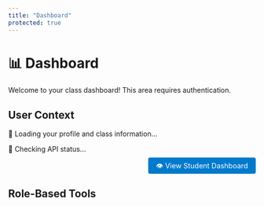 ```yaml
---
title: "Dashboard"
protected: true
---
```


# 📊 Dashboard

Welcome to your class dashboard! This area requires authentication.

<!-- KEEP:START dashboard-content -->
## User Context

<div id="userContext">
    <p>🔄 Loading your profile and class information...</p>
</div>

<!-- API Status Indicator -->
<div id="apiStatus" class="dashboard-section" style="margin-bottom: 1rem;">
    <div id="apiStatusContent">
        <p>🔄 Checking API status...</p>
    </div>
</div>

<!-- Simple Development Link -->
<div style="text-align: right; margin-bottom: 1rem;">
    <a href="/class_template/student-dashboard/" style="background: #007acc; color: white; padding: 0.5rem 1rem; text-decoration: none; border-radius: 4px; font-size: 0.9rem;">
        👁️ View Student Dashboard
    </a>
</div>

## Role-Based Tools


<div id="professorTools" style="display: none;">
    <h3>👨‍🏫 Professor Tools</h3>
    <div class="dashboard-section">
        <h4>Class Management</h4>
        <ul>
            <li><button id="generateTokenBtn">🔗 Generate Enrollment Token</button></li>
            <li><button id="viewStudentsBtn">👥 View Class Roster</button></li>
            <li><button id="manageTokensBtn">🔧 Manage Enrollment Tokens</button></li>
            <li><button id="uploadFilesBtn">📁 Upload Files</button></li>
        </ul>
    </div>

<div class="dashboard-section">
    <h4>📊 Grading & Assessments</h4>
    <ul>
        <li><button id="openGradingBtn">📊 Grading Interface</button></li>
        <li><button id="openGradingSyncBtn">🔄 Sync Grading System</button></li>
    </ul>
</div>


<div id="enrollmentTokenSection" class="dashboard-section" style="display: none;">
    <h4>Enrollment Token</h4>
    <div id="tokenOutput" class="token-display"></div>
</div>

<div id="classRosterSection" class="dashboard-section" style="display: none;">
    <h4>Class Roster</h4>
    <div id="rosterList" class="roster-display"></div>
</div>

<div id="tokenManagementSection" class="dashboard-section" style="display: none;">
    <h4>Token Management</h4>
    <div id="tokenManagementContent" class="token-management-display"></div>
</div>
</div>

<div id="studentTools" style="display: none;">
<h3>🎓 Student Tools</h3>
<div class="dashboard-section">
    <h4>Class Resources</h4>
    <ul>
        <li><a href="{{ .Site.BaseURL }}class_notes/">📚 Class Notes</a></li>
        <li><a href="{{ .Site.BaseURL }}framework_tutorials/">📖 Tutorials</a></li>
        <li><a href="{{ .Site.BaseURL }}upload/">📤 Submit Assignment</a></li>
    </ul>
</div>

<div class="dashboard-section">
    <h4>📊 Academic Progress</h4>
    <ul>
        <li><button id="viewMyGradesBtn">📊 View My Grades</button></li>
        <li><button id="mySubmissionsBtn">📝 My Submissions</button></li>
    </ul>
    
<div id="studentProgress">
    <p>🔄 Loading your grade summary...</p>
</div>
</div>
</div>

<div id="enrollmentTools" style="display: none;">
    <h3>🔑 Class Enrollment</h3>
    <div class="dashboard-section">
        <h4>Join This Class</h4>
        <p>You're not currently enrolled in this class. Enter an enrollment token provided by your instructor to join:</p>
        
        <div class="enrollment-form">
            <label for="dashboardEnrollmentToken">Enrollment Token:</label>
            <input type="text" 
                   id="dashboardEnrollmentToken" 
                   name="dashboardEnrollmentToken"
                   placeholder="Enter your enrollment token" 
                   autocomplete="off" />
            <button id="dashboardEnrollBtn">
                <span id="dashboardEnrollBtnText">🎓 Join Class</span>
                <span id="dashboardEnrollBtnSpinner" style="display: none;">🔄 Enrolling...</span>
            </button>
        </div>
        
        <div id="dashboardEnrollmentResult"></div>
        
        <div class="enrollment-help">
            <p><strong>💡 Need help?</strong></p>
            <ul>
                <li>Ask your instructor for an enrollment token</li>
                <li>Tokens are usually in format: XXXX-XXXX-XXXX-XXXX</li>
                <li>Each token can be used once or multiple times depending on settings</li>
            </ul>
        </div>
    </div>
</div>

<div id="errorSection" style="display: none;">
    <h3>⚠️ Connection Issue</h3>
    <div class="dashboard-section">
        <p>Unable to load your class information. You can still browse available content:</p>
        <ul>
            <li><a href="{{ .Site.BaseURL }}framework_documentation/">📋 Documentation</a></li>
            <li><a href="{{ .Site.BaseURL }}framework_tutorials/">📖 Tutorials</a></li>
        </ul>
        <button id="retryBtn">🔄 Retry</button>
    </div>
</div>
<!-- KEEP:END dashboard-content -->

<script>
// Global modal functions (must be at global scope for onclick attributes)
function fallbackOpenStudentModal() {
    console.log('🔍 DEBUG: fallbackOpenStudentModal called');
    
    try {
        if (typeof openStudentViewModal === 'function') {
            console.log('🔍 DEBUG: openStudentViewModal function found, calling it');
            openStudentViewModal();
        } else {
            console.log('🚨 DEBUG: openStudentViewModal function not found');
            alert('Student dashboard modal is not ready yet. Please refresh and try again.');
        }
    } catch (error) {
        console.error('🚨 DEBUG: Error in fallbackOpenStudentModal:', error);
        alert('Error opening modal: ' + error.message);
    }
}

/**
 * Student Dashboard Modal Functions (Global Scope)
 */
function openStudentViewModal() {
    console.log('🔍 DEBUG: openStudentViewModal called');
    const modal = document.getElementById('studentViewModal');
    console.log('🔍 DEBUG: Modal element found:', !!modal);
    if (modal) {
        modal.style.display = 'block';
        loadStudentList();
    } else {
        console.log('🚨 DEBUG: studentViewModal element not found!');
    }
}

function closeStudentViewModal() {
    console.log('🔍 DEBUG: closeStudentViewModal called');
    const modal = document.getElementById('studentViewModal');
    if (modal) {
        modal.style.display = 'none';
    }
}

async function loadStudentList() {
    console.log('🔍 DEBUG: loadStudentList called');
    const studentSelect = document.getElementById('studentSelect');
    const studentRadio = document.getElementById('viewModeStudent');
    
    if (!studentSelect) {
        console.log('🚨 DEBUG: studentSelect element not found!');
        return;
    }
    
    // Show loading state
    studentSelect.innerHTML = '<option value="">Loading students...</option>';
    
    try {
        const pathParts = window.location.pathname.split('/');
        const classSlug = pathParts[1] || 'class_template';
        console.log('🔍 DEBUG: Fetching roster for class:', classSlug);
        
        // Check if AuthClient is available and working
        if (!window.AuthClient || !window.AuthClient.getRoster) {
            throw new Error('AuthClient not available');
        }
        
        // Set a timeout for the API call
        const timeoutPromise = new Promise((_, reject) => {
            setTimeout(() => reject(new Error('API timeout')), 10000); // 10 second timeout
        });
        
        const rosterPromise = window.AuthClient.getRoster(classSlug);
        const rosterData = await Promise.race([rosterPromise, timeoutPromise]);
        
        const students = rosterData.members?.filter(m => m.role === 'student') || [];
        console.log('🔍 DEBUG: Found students:', students.length);
        
        studentSelect.innerHTML = '<option value="">Select a student...</option>';
        students.forEach(student => {
            const option = document.createElement('option');
            option.value = student.user_id;
            option.textContent = `${student.full_name || student.github_username || 'Unknown'} (@${student.github_username || 'unknown'})`;
            studentSelect.appendChild(option);
        });
        
        // Add success message if we got real data
        if (students.length === 0) {
            const option = document.createElement('option');
            option.value = "";
            option.textContent = "No students enrolled yet";
            studentSelect.appendChild(option);
        }
        
    } catch (error) {
        console.error('🚨 DEBUG: Failed to load student list:', error);
        console.log('🔶 DEBUG: Loading mock student data for testing');
        
        // Load mock data for testing when API is down
        const mockStudents = [
            { user_id: 'mock-student-1', full_name: 'Alice Johnson', github_username: 'alice_j' },
            { user_id: 'mock-student-2', full_name: 'Bob Smith', github_username: 'bob_smith' },
            { user_id: 'mock-student-3', full_name: 'Carol Davis', github_username: 'carol_d' }
        ];
        
        studentSelect.innerHTML = '<option value="">⚠️ API Unavailable - Using Test Data</option>';
        mockStudents.forEach(student => {
            const option = document.createElement('option');
            option.value = student.user_id;
            option.textContent = `${student.full_name} (@${student.github_username}) [MOCK]`;
            studentSelect.appendChild(option);
        });
        
        // Add explanation option
        const infoOption = document.createElement('option');
        infoOption.value = '';
        infoOption.disabled = true;
        infoOption.textContent = '--- API connection issue, using test data ---';
        studentSelect.appendChild(infoOption);
    }
    
    // Setup radio button handlers (only add once)
    if (studentRadio && !studentRadio.hasEventListener) {
        studentRadio.addEventListener('change', function() {
            studentSelect.disabled = !this.checked;
        });
        studentRadio.hasEventListener = true;
    }
    
    const selfRadio = document.getElementById('viewModeSelf');
    if (selfRadio && !selfRadio.hasEventListener) {
        selfRadio.addEventListener('change', function() {
            studentSelect.disabled = !document.getElementById('viewModeStudent').checked;
        });
        selfRadio.hasEventListener = true;
    }
}

function confirmStudentView() {
    console.log('🔍 DEBUG: confirmStudentView called');
    const viewMode = document.querySelector('input[name="viewMode"]:checked')?.value;
    const selectedStudent = document.getElementById('studentSelect')?.value;
    
    console.log('🔍 DEBUG: View mode:', viewMode);
    console.log('🔍 DEBUG: Selected student:', selectedStudent);
    
    if (viewMode === 'student' && !selectedStudent) {
        alert('Please select a student to debug.');
        return;
    }
    
    initiateProfessorDebugMode(viewMode, selectedStudent);
}

function initiateProfessorDebugMode(targetMode, targetStudent = null) {
    console.log('🔍 DEBUG: initiateProfessorDebugMode called with:', targetMode, targetStudent);
    
    // Check if we can verify professor status
    const hasAuthContext = window.authState?.userContext;
    const isProfessor = hasAuthContext?.is_professor;
    const isApiDown = !hasAuthContext && window.authState?.isAuthenticated;
    
    console.log('🔍 DEBUG: Auth context available:', !!hasAuthContext);
    console.log('🔍 DEBUG: Is professor:', isProfessor);
    console.log('🔍 DEBUG: API appears down:', isApiDown);
    
    // If we can verify and user is NOT a professor, block access
    if (hasAuthContext && !isProfessor) {
        console.log('🚨 DEBUG: Confirmed non-professor access attempt');
        alert('Unauthorized: Only professors can access debug mode');
        return;
    }
    
    // If API is down but user is authenticated, show warning but allow access
    let professorId = 'unknown';
    let classId = 'unknown';
    
    if (hasAuthContext) {
        professorId = hasAuthContext.user_id;
        classId = hasAuthContext.class_id;
    } else if (isApiDown) {
        console.log('🔶 DEBUG: API down - allowing access with mock data');
        // Show warning about offline mode
        const proceedOffline = confirm(
            '⚠️ API Connection Issue Detected\n\n' +
            'The class API is currently unavailable, but you appear to be authenticated.\n' +
            'This means professor verification cannot be completed.\n\n' +
            'Would you like to proceed in TESTING MODE?\n' +
            '(This should only be used for development/testing purposes)'
        );
        
        if (!proceedOffline) {
            console.log('🔍 DEBUG: User declined offline mode');
            return;
        }
        
        professorId = window.authState?.user?.id || 'mock-professor';
        classId = 'mock-class-id';
    } else {
        console.log('🚨 DEBUG: No authentication available');
        alert('Authentication required: Please log in first');
        return;
    }
    
    // Create debug session (with real or mock data)
    const debugSession = {
        mode: targetMode,
        target_student_id: targetStudent,
        initiated_at: new Date().toISOString(),
        professor_id: professorId,
        class_id: classId,
        expires_at: new Date(Date.now() + 3600000).toISOString(), // 1 hour
        offline_mode: !hasAuthContext && isApiDown
    };
    
    console.log('🔍 DEBUG: Created debug session:', debugSession);
    
    // Store in sessionStorage (expires on tab close)
    sessionStorage.setItem('professor_debug_session', JSON.stringify(debugSession));
    
    // Navigate to student dashboard
    const baseUrl = window.location.origin + (window.location.pathname.split('/').slice(0, 2).join('/'));
    const targetUrl = `${baseUrl}/student-dashboard/`;
    console.log('🔍 DEBUG: Navigating to:', targetUrl);
    window.location.href = targetUrl;
}

/**
 * API Status Checking Functions
 */
async function checkApiStatus() {
    console.log('🔍 DEBUG: checkApiStatus called');
    const statusEl = document.getElementById('apiStatusContent');
    
    if (!statusEl) {
        console.log('🚨 DEBUG: apiStatusContent element not found');
        return;
    }
    
    try {
        // Check if basic auth components are available
        if (!window.AuthClient) {
            throw new Error('AuthClient not loaded');
        }
        
        // Quick ping to the /me endpoint with short timeout
        const timeoutPromise = new Promise((_, reject) => {
            setTimeout(() => reject(new Error('Timeout')), 5000); // 5 second timeout
        });
        
        const pathParts = window.location.pathname.split('/');
        const classSlug = pathParts[1] || 'class_template';
        
        const apiPromise = window.AuthClient.getMe(classSlug);
        await Promise.race([apiPromise, timeoutPromise]);
        
        // If we get here, API is working
        console.log('✅ API is responding');
        statusEl.innerHTML = `
            <div style="padding: 0.5rem; background: #d4edda; border: 1px solid #c3e6cb; border-radius: 4px; color: #155724;">
                <span style="margin-right: 0.5rem;">✅</span>
                <strong>API Status:</strong> Connected and responding
                <small style="margin-left: 1rem; opacity: 0.8;">All features available</small>
            </div>
        `;
        
    } catch (error) {
        console.log('🔶 API check failed:', error.message);
        
        // API is down or timing out
        statusEl.innerHTML = `
            <div style="padding: 0.5rem; background: #fff3cd; border: 1px solid #ffeaa7; border-radius: 4px; color: #856404;">
                <span style="margin-right: 0.5rem;">⚠️</span>
                <strong>API Status:</strong> Connection issues detected
                <small style="margin-left: 1rem; opacity: 0.8;">Using offline/test mode - Limited functionality</small>
                <button onclick="checkApiStatus()" style="margin-left: 1rem; padding: 0.2rem 0.5rem; font-size: 0.8rem;">🔄 Retry</button>
            </div>
        `;
    }
}

// Dashboard Authentication and Role-Based UI
document.addEventListener('DOMContentLoaded', function() {
    console.log('📊 Dashboard page loaded');
    console.log('🔍 DEBUG: window.authState exists?', !!window.authState);
    console.log('🔍 DEBUG: window.AuthClient exists?', !!window.AuthClient);
    console.log('🔍 DEBUG: window.FrameworkConfig exists?', !!window.FrameworkConfig);
    
    // Wait for auth state to be ready
    setTimeout(() => {
        console.log('🔍 DEBUG: After timeout - authState:', window.authState);
        console.log('🔍 DEBUG: After timeout - isAuthenticated:', window.authState?.isAuthenticated);
        
        // Check authentication status
        if (!window.authState || !window.authState.isAuthenticated) {
            console.warn('🚫 Unauthorized access to dashboard - redirecting to login');
            console.log('🔍 DEBUG: Redirecting due to auth failure');
            // Use the base URL from auth config to ensure proper routing
            const baseUrl = window.authConfig?.base_url || '';
            const homeUrl = new URL('./', window.location.origin + baseUrl).toString();
            window.location.href = homeUrl;
            return;
        }
        
        console.log('✅ User authenticated, setting up dashboard');
        console.log('🔍 DEBUG: About to call initializeDashboard()');
        initializeDashboard();
        
        // Check API status in parallel
        setTimeout(checkApiStatus, 1000);
        
    }, 500);
    
    // Listen for auth state changes
    window.addEventListener('authStateChanged', function(event) {
        if (event.detail.user) {
            console.log('🔄 Auth state changed, refreshing dashboard');
            initializeDashboard();
        }
    });
});

/**
 * Initialize dashboard with user context
 */
function initializeDashboard() {
    console.log('🔍 DEBUG: initializeDashboard() called');
    const userContext = window.authState?.userContext;
    const user = window.authState?.user;
    
    console.log('📋 Initializing dashboard with context:', userContext);
    console.log('🔍 DEBUG: User object:', user);
    console.log('🔍 DEBUG: UserContext exists?', !!userContext);
    console.log('🔍 DEBUG: UserContext role:', userContext?.role);
    console.log('🔍 DEBUG: UserContext is_professor:', userContext?.is_professor);
    
    // Update user context display
    updateUserContextDisplay(user, userContext);
    
    if (userContext) {
        console.log('🔍 DEBUG: UserContext exists, setting up role-based tools');
        // Show role-based tools based on user context
        showRoleBasedTools(userContext);
        console.log('🔍 DEBUG: About to call setupRoleSpecificHandlers');
        setupRoleSpecificHandlers(userContext);
    } else {
        // Try to fetch user context if not available
        console.log('🔄 User context not available, attempting to fetch...');
        console.log('🔍 DEBUG: window.AuthClient exists?', !!window.AuthClient);
        if (window.AuthClient) {
            console.log('🔍 DEBUG: Calling fetchAndDisplayUserContext()');
            fetchAndDisplayUserContext();
        } else {
            console.log('🔍 DEBUG: AuthClient not available, showing error');
            showErrorSection('AuthClient not available');
        }
    }
}

/**
 * Update the user context display section
 */
function updateUserContextDisplay(user, userContext) {
    const contextEl = document.getElementById('userContext');
    if (!contextEl) return;
    
    if (userContext) {
        contextEl.innerHTML = `
            <div class="user-card">
                <h4>👤 @${user.user_metadata?.user_name || userContext.github_username || 'Unknown'}</h4>
                <p><strong>Email:</strong> ${user.email}</p>
                <p><strong>Role:</strong> ${userContext.role || 'Unknown'}</p>
                <p><strong>Class:</strong> ${userContext.class_title || 'Not enrolled'}</p>
                <p><strong>Status:</strong> ${userContext.is_member ? '✅ Active Member' : '❌ Not enrolled'}</p>
            </div>
        `;
    } else {
        contextEl.innerHTML = `
            <div class="user-card">
                <h4>👤 @${user.user_metadata?.user_name || 'Unknown'}</h4>
                <p><strong>Email:</strong> ${user.email}</p>
                <p>🔄 Loading class information...</p>
            </div>
        `;
    }
}

/**
 * Show appropriate tools based on user role
 */
function showRoleBasedTools(userContext) {
    // Hide all sections first
    hideAllSections();
    
    if (!userContext.is_member) {
        // User is not a member of this class
        document.getElementById('enrollmentTools').style.display = 'block';
    } else if (userContext.role === 'professor') {
        // Show professor tools
        document.getElementById('professorTools').style.display = 'block';
    } else if (userContext.role === 'student') {
        // Show student tools
        document.getElementById('studentTools').style.display = 'block';
    } else {
        // Unknown role but is a member
        document.getElementById('studentTools').style.display = 'block';
    }
}

/**
 * Hide all role-based sections
 */
function hideAllSections() {
    document.getElementById('professorTools').style.display = 'none';
    document.getElementById('studentTools').style.display = 'none';
    document.getElementById('enrollmentTools').style.display = 'none';
    document.getElementById('errorSection').style.display = 'none';
}

/**
 * Setup event handlers for role-specific buttons
 */
function setupRoleSpecificHandlers(userContext) {
    console.log('🔍 DEBUG: setupRoleSpecificHandlers() called with:', userContext);
    console.log('🔍 DEBUG: Role check - is professor?', userContext.role === 'professor');
    console.log('🔍 DEBUG: Role check - is student?', userContext.role === 'student');
    console.log('🔍 DEBUG: Role check - is member?', userContext.is_member);
    
    if (userContext.role === 'professor') {
        console.log('🔍 DEBUG: Setting up professor handlers');
        setupProfessorHandlers();
    } else if (userContext.role === 'student' && userContext.is_member) {
        console.log('🔍 DEBUG: Setting up student handlers');
        setupStudentHandlers();
    } else if (!userContext.is_member) {
        console.log('🔍 DEBUG: Setting up enrollment handlers');
        setupEnrollmentHandlers();
    } else {
        console.log('🔍 DEBUG: No matching role condition, userContext:', userContext);
    }
    
    // Setup retry button
    const retryBtn = document.getElementById('retryBtn');
    if (retryBtn) {
        retryBtn.onclick = () => {
            console.log('🔄 Retrying user context fetch');
            fetchAndDisplayUserContext();
        };
    }
}

/**
 * Setup professor-specific button handlers
 */
function setupProfessorHandlers() {
    console.log('🔍 DEBUG: setupProfessorHandlers() called');
    
    const generateTokenBtn = document.getElementById('generateTokenBtn');
    const viewStudentsBtn = document.getElementById('viewStudentsBtn');
    const manageTokensBtn = document.getElementById('manageTokensBtn');
    const uploadFilesBtn = document.getElementById('uploadFilesBtn');
    
    console.log('🔍 DEBUG: Button elements found:');
    console.log('  - generateTokenBtn:', !!generateTokenBtn);
    console.log('  - viewStudentsBtn:', !!viewStudentsBtn);
    console.log('  - manageTokensBtn:', !!manageTokensBtn);
    console.log('  - uploadFilesBtn:', !!uploadFilesBtn);
    
    if (generateTokenBtn) {
        generateTokenBtn.onclick = async () => {
            console.log('🔗 Generating enrollment token...');
            
            try {
                // Show loading state
                generateTokenBtn.disabled = true;
                generateTokenBtn.textContent = '🔄 Generating...';
                
                // Get current class slug
                const pathParts = window.location.pathname.split('/');
                const classSlug = pathParts[1] || 'class_template';
                
                // Generate token with default settings (30 days, unlimited uses)
                const result = await window.AuthClient.generateToken(classSlug, {
                    expiresInDays: 30,
                    maxUses: 0 // 0 means unlimited
                });
                
                // Display the token
                const tokenOutput = document.getElementById('tokenOutput');
                const expiresDate = new Date(result.expires_at).toLocaleDateString();
                const usageInfo = result.max_uses > 0 ? `${result.max_uses} uses` : 'Unlimited uses';
                
                tokenOutput.innerHTML = `
                    <div class="token-success">
                        <h5>✅ Token Generated Successfully!</h5>
                        <div class="token-code">
                            <code id="generatedToken">${result.token}</code>
                            <button id="copyTokenBtn" onclick="copyToken()" title="Copy token">📋</button>
                        </div>
                        <div class="token-details">
                            <p><strong>Expires:</strong> ${expiresDate}</p>
                            <p><strong>Usage:</strong> ${usageInfo}</p>
                            <p class="token-instructions">
                                💡 Share this token with students so they can join the class at 
                                <strong>/enroll/</strong>
                            </p>
                        </div>
                    </div>
                `;
                
                // Show the token section
                document.getElementById('enrollmentTokenSection').style.display = 'block';
                
            } catch (error) {
                console.error('❌ Token generation failed:', error);
                
                // Show error message
                document.getElementById('tokenOutput').innerHTML = `
                    <div class="token-error">
                        <h5>❌ Token Generation Failed</h5>
                        <p>Error: ${error.message}</p>
                        <p>Please try again or check your permissions.</p>
                    </div>
                `;
                document.getElementById('enrollmentTokenSection').style.display = 'block';
                
            } finally {
                // Reset button state
                generateTokenBtn.disabled = false;
                generateTokenBtn.textContent = '🔗 Generate Enrollment Token';
            }
        };
    }
    
    if (viewStudentsBtn) {
        viewStudentsBtn.onclick = async () => {
            console.log('👥 Loading class roster...');
            
            try {
                // Show loading state
                viewStudentsBtn.disabled = true;
                viewStudentsBtn.textContent = '🔄 Loading...';
                
                // Get current class slug with debugging
                const pathParts = window.location.pathname.split('/');
                console.log('🔍 DEBUG: Current URL:', window.location.href);
                console.log('🔍 DEBUG: Pathname:', window.location.pathname);
                console.log('🔍 DEBUG: Path parts:', pathParts);
                
                const classSlug = pathParts[1] || 'class_template';
                console.log('🔍 DEBUG: Detected class slug:', classSlug);
                
                // Fetch roster data
                const rosterData = await window.AuthClient.getRoster(classSlug);
                
                // Display roster
                displayClassRoster(rosterData);
                
                // Show the roster section
                document.getElementById('classRosterSection').style.display = 'block';
                
            } catch (error) {
                console.error('❌ Failed to load roster:', error);
                document.getElementById('rosterList').innerHTML = `
                    <div class="roster-error">
                        <h5>❌ Failed to Load Roster</h5>
                        <p>Error: ${error.message}</p>
                        <p>Please try again or check your permissions.</p>
                    </div>
                `;
                document.getElementById('classRosterSection').style.display = 'block';
                
            } finally {
                // Reset button state
                viewStudentsBtn.disabled = false;
                viewStudentsBtn.textContent = '👥 View Class Roster';
            }
        };
    }
    
    if (manageTokensBtn) {
        manageTokensBtn.onclick = async () => {
            console.log('🔧 Loading token management...');
            
            try {
                // Show loading state
                manageTokensBtn.disabled = true;
                manageTokensBtn.textContent = '🔄 Loading...';
                
                // Get current class slug
                const pathParts = window.location.pathname.split('/');
                const classSlug = pathParts[1] || 'class_template';
                
                // Fetch token data
                const tokenData = await window.AuthClient.getTokens(classSlug);
                
                // Display token management interface
                displayTokenManagement(tokenData);
                
                // Show the token management section
                document.getElementById('tokenManagementSection').style.display = 'block';
                
            } catch (error) {
                console.error('❌ Failed to load tokens:', error);
                document.getElementById('tokenManagementContent').innerHTML = `
                    <div class="token-error">
                        <h5>❌ Failed to Load Tokens</h5>
                        <p>Error: ${error.message}</p>
                        <p>Please try again or check your permissions.</p>
                    </div>
                `;
                document.getElementById('tokenManagementSection').style.display = 'block';
                
            } finally {
                // Reset button state
                manageTokensBtn.disabled = false;
                manageTokensBtn.textContent = '🔧 Manage Enrollment Tokens';
            }
        };
    }
    
    if (uploadFilesBtn) {
        uploadFilesBtn.onclick = () => {
            const baseUrl = window.location.origin + (window.location.pathname.split('/').slice(0, 2).join('/'));
            window.location.href = `${baseUrl}/upload/`;
        };
    }
    
    // Student Dashboard Access Button
    console.log('🔍 DEBUG: Setting up viewAsStudentBtn handler');
    const viewAsStudentBtn = document.getElementById('viewAsStudentBtn');
    console.log('🔍 DEBUG: viewAsStudentBtn element found:', !!viewAsStudentBtn);
    console.log('🔍 DEBUG: viewAsStudentBtn element:', viewAsStudentBtn);
    
    if (viewAsStudentBtn) {
        console.log('🔍 DEBUG: Attaching onclick handler to viewAsStudentBtn');
        viewAsStudentBtn.onclick = () => {
            console.log('🔍 DEBUG: viewAsStudentBtn clicked!');
            console.log('🔍 DEBUG: openStudentViewModal function exists?', typeof openStudentViewModal);
            openStudentViewModal();
        };
        console.log('🔍 DEBUG: viewAsStudentBtn onclick handler attached successfully');
    } else {
        console.log('🚨 DEBUG: viewAsStudentBtn element NOT FOUND!');
        // Add error recovery - try to find button after a delay
        setTimeout(() => {
            console.log('🔍 DEBUG: Retry finding viewAsStudentBtn after delay');
            const retryBtn = document.getElementById('viewAsStudentBtn');
            if (retryBtn) {
                console.log('🔍 DEBUG: Found viewAsStudentBtn on retry, attaching handler');
                retryBtn.onclick = () => {
                    console.log('🔍 DEBUG: viewAsStudentBtn clicked (retry handler)!');
                    openStudentViewModal();
                };
            } else {
                console.log('🚨 DEBUG: viewAsStudentBtn still not found after retry');
            }
        }, 1000);
    }
    
}

/**
 * Setup student-specific button handlers
 */
function setupStudentHandlers() {
    const viewMyGradesBtn = document.getElementById('viewMyGradesBtn');
    const mySubmissionsBtn = document.getElementById('mySubmissionsBtn');
    
    if (viewMyGradesBtn) {
        viewMyGradesBtn.onclick = () => {
            const baseUrl = window.location.origin + (window.location.pathname.split('/').slice(0, 2).join('/'));
            window.location.href = `${baseUrl}/my-grades/`;
        };
    }
    
    if (mySubmissionsBtn) {
        mySubmissionsBtn.onclick = () => {
            const baseUrl = window.location.origin + (window.location.pathname.split('/').slice(0, 2).join('/'));
            window.location.href = `${baseUrl}/my-grades/?tab=submissions`;
        };
    }
    
    // Load and display grade summary in dashboard
    loadStudentGradeSummary();
}

// Quick links for grading pages as buttons
document.addEventListener('DOMContentLoaded', () => {
    const openGradingBtn = document.getElementById('openGradingBtn');
    if (openGradingBtn) {
        openGradingBtn.onclick = () => {
            const baseUrl = window.location.origin + (window.location.pathname.split('/').slice(0, 2).join('/'));
            window.location.href = `${baseUrl}/grading/`;
        };
    }
    const openGradingSyncBtn = document.getElementById('openGradingSyncBtn');
    if (openGradingSyncBtn) {
        openGradingSyncBtn.onclick = () => {
            const baseUrl = window.location.origin + (window.location.pathname.split('/').slice(0, 2).join('/'));
            window.location.href = `${baseUrl}/grading-sync/`;
        };
    }
});

/**
 * Load and display student grade summary in dashboard
 */
async function loadStudentGradeSummary() {
    const progressDiv = document.getElementById('studentProgress');
    if (!progressDiv || !window.AuthClient) return;
    
    try {
        const pathParts = window.location.pathname.split('/');
        const classSlug = pathParts[1] || 'class_template';
        
        // Fetch module-level grades for summary
        const response = await fetch(`/functions/v1/student-grades?level=module`, {
            method: 'GET',
            headers: {
                'Authorization': `Bearer ${window.authState.session.access_token}`,
                'Content-Type': 'application/json'
            }
        });

        if (!response.ok) {
            throw new Error('Failed to fetch grades');
        }

        const gradesData = await response.json();
        const summary = gradesData.summary || {};
        
        progressDiv.innerHTML = `
            <div class="grade-summary-widget">
                <div class="summary-item">
                    <span class="summary-label">Overall Grade:</span>
                    <span class="summary-value">${summary.average_score?.toFixed(1) || 'N/A'}%</span>
                </div>
                <div class="summary-item">
                    <span class="summary-label">Graded Items:</span>
                    <span class="summary-value">${summary.total_grades || 0}</span>
                </div>
            </div>
        `;
        
    } catch (error) {
        console.error('Failed to load grade summary:', error);
        progressDiv.innerHTML = `
            <div class="grade-summary-error">
                <p>Unable to load grade summary</p>
                <button onclick="loadStudentGradeSummary()">🔄 Retry</button>
            </div>
        `;
    }
}

/**
 * Setup enrollment button handlers for dashboard enrollment
 */
function setupEnrollmentHandlers() {
    const enrollBtn = document.getElementById('dashboardEnrollBtn');
    const tokenInput = document.getElementById('dashboardEnrollmentToken');
    const resultDiv = document.getElementById('dashboardEnrollmentResult');
    
    if (enrollBtn && tokenInput && resultDiv) {
        enrollBtn.onclick = async () => {
            const token = tokenInput.value.trim();
            if (!token) {
                resultDiv.innerHTML = 
                    '<div class="enrollment-error">❌ Please enter an enrollment token</div>';
                return;
            }
            
            console.log('🔑 Attempting to enroll with token:', token);
            
            // Show loading state
            const btnText = document.getElementById('dashboardEnrollBtnText');
            const btnSpinner = document.getElementById('dashboardEnrollBtnSpinner');
            
            if (btnText) btnText.style.display = 'none';
            if (btnSpinner) btnSpinner.style.display = 'inline';
            enrollBtn.disabled = true;
            
            try {
                // Get current class slug
                const pathParts = window.location.pathname.split('/');
                const classSlug = pathParts[1] || 'class_template';
                
                // Call enrollment API
                const result = await window.AuthClient.enroll(classSlug, token);
                
                console.log('✅ Enrollment successful:', result);
                
                // Show success message
                resultDiv.innerHTML = 
                    '<div class="enrollment-success">🎉 ' + result.message + '</div>';
                
                // Clear the token input
                tokenInput.value = '';
                
                // Refresh the dashboard after a short delay to show new user context
                setTimeout(() => {
                    window.location.reload();
                }, 2000);
                
            } catch (error) {
                console.error('❌ Enrollment failed:', error);
                resultDiv.innerHTML = 
                    `<div class="enrollment-error">❌ ${error.message}</div>`;
            } finally {
                // Reset button state
                if (btnText) btnText.style.display = 'inline';
                if (btnSpinner) btnSpinner.style.display = 'none';
                enrollBtn.disabled = false;
            }
        };
        
        // Allow Enter key to submit
        tokenInput.onkeypress = (e) => {
            if (e.key === 'Enter') {
                enrollBtn.click();
            }
        };
    }
}


/**
 * Fetch user context and update dashboard
 */
async function fetchAndDisplayUserContext() {
    try {
        const pathParts = window.location.pathname.split('/');
        const classSlug = pathParts[1] || 'class_template';
        
        console.log('🌐 Fetching user context for class:', classSlug);
        const context = await window.AuthClient.getMe(classSlug);
        
        // Store in auth state
        window.authState.userContext = context;
        
        console.log('✅ User context fetched:', context);
        
        // Update dashboard
        updateUserContextDisplay(window.authState.user, context);
        showRoleBasedTools(context);
        setupRoleSpecificHandlers(context);
        
    } catch (error) {
        console.error('❌ Failed to fetch user context:', error);
        console.log('🔍 DEBUG: Context fetch failed, attempting basic button setup anyway');
        
        // Even if context fetch fails, try to set up basic handlers
        // This provides fallback functionality when auth is working but context API fails
        if (window.authState?.isAuthenticated) {
            console.log('🔍 DEBUG: User is authenticated, setting up fallback handlers');
            
            // Try to set up professor handlers if user seems to be authenticated
            // The button will still have the onclick attribute as backup
            const viewAsStudentBtn = document.getElementById('viewAsStudentBtn');
            if (viewAsStudentBtn && !viewAsStudentBtn.onclick) {
                console.log('🔍 DEBUG: Setting up emergency fallback handler for viewAsStudentBtn');
                viewAsStudentBtn.onclick = () => {
                    console.log('🔍 DEBUG: Emergency fallback handler triggered');
                    if (typeof openStudentViewModal === 'function') {
                        openStudentViewModal();
                    } else {
                        alert('Modal functionality is not ready. Please refresh the page and try again.');
                    }
                };
            }
        }
        
        showErrorSection(error.message);
    }
}

/**
 * Show error section when API calls fail
 */
function showErrorSection(errorMessage) {
    hideAllSections();
    document.getElementById('errorSection').style.display = 'block';
    
    // Update user context to show error
    const contextEl = document.getElementById('userContext');
    if (contextEl) {
        contextEl.innerHTML = `
            <div class="user-card error">
                <h4>⚠️ Connection Error</h4>
                <p>Unable to load class information: ${errorMessage}</p>
            </div>
        `;
    }
}

/**
 * Copy enrollment token to clipboard
 */
function copyToken() {
    const tokenElement = document.getElementById('generatedToken');
    if (tokenElement) {
        const token = tokenElement.textContent;
        
        // Use the modern clipboard API if available
        if (navigator.clipboard && window.isSecureContext) {
            navigator.clipboard.writeText(token).then(() => {
                showTokenCopyFeedback('✅ Token copied to clipboard!');
            }).catch(() => {
                fallbackCopyToken(token);
            });
        } else {
            fallbackCopyToken(token);
        }
    }
}

/**
 * Fallback method for copying token (older browsers)
 */
function fallbackCopyToken(token) {
    // Create temporary textarea
    const textarea = document.createElement('textarea');
    textarea.value = token;
    textarea.style.position = 'fixed';
    textarea.style.opacity = '0';
    document.body.appendChild(textarea);
    
    // Select and copy
    textarea.select();
    try {
        document.execCommand('copy');
        showTokenCopyFeedback('✅ Token copied to clipboard!');
    } catch (error) {
        showTokenCopyFeedback('❌ Failed to copy token');
    }
    
    // Clean up
    document.body.removeChild(textarea);
}

/**
 * Show copy feedback message
 */
function showTokenCopyFeedback(message) {
    const copyBtn = document.getElementById('copyTokenBtn');
    if (copyBtn) {
        const originalText = copyBtn.textContent;
        copyBtn.textContent = message.includes('✅') ? '✅' : '❌';
        copyBtn.disabled = true;
        
        setTimeout(() => {
            copyBtn.textContent = '📋';
            copyBtn.disabled = false;
        }, 2000);
    }
}

/**
 * Display class roster data in a formatted table
 */
function displayClassRoster(rosterData) {
    const rosterList = document.getElementById('rosterList');
    
    if (!rosterData || !rosterData.success || !rosterData.members) {
        rosterList.innerHTML = '<p class="roster-error">❌ No roster data available</p>';
        return;
    }
    
    const { class_info, members, stats } = rosterData;
    
    // Handle empty roster gracefully
    if (members.length === 0) {
        rosterList.innerHTML = `
            <div class="roster-empty">
                <div class="roster-header">
                    <h5>📋 ${class_info.title}</h5>
                    <div class="roster-stats">
                        <span class="stat-item">👥 Total: 0 members</span>
                    </div>
                </div>
                <div class="empty-state">
                    <div class="empty-icon">🎓</div>
                    <h6>No Students Enrolled Yet</h6>
                    <p>This class doesn't have any students enrolled yet. Generate an enrollment token to invite students to join.</p>
                    <div class="empty-actions">
                        <button onclick="document.getElementById('generateTokenBtn').click()" class="btn-primary">
                            🔗 Generate Enrollment Token
                        </button>
                    </div>
                </div>
            </div>
        `;
        return;
    }
    
    // Create roster display
    let html = `
        <div class="roster-header">
            <h5>📋 ${class_info.title}</h5>
            <div class="roster-stats">
                <span class="stat-item">👥 Total: ${stats.total}</span>
                <span class="stat-item">👨‍🏫 Professors: ${stats.professors}</span>
                <span class="stat-item">🎓 Students: ${stats.students}</span>
            </div>
        </div>
        
        <div class="roster-table-container">
            <table class="roster-table">
                <thead>
                    <tr>
                        <th>Avatar</th>
                        <th>Name</th>
                        <th>Email</th>
                        <th>GitHub</th>
                        <th>Role</th>
                        <th>Enrolled</th>
                    </tr>
                </thead>
                <tbody>
    `;
    
    // Sort members: professors first, then students, then by enrollment date
    const sortedMembers = members.sort((a, b) => {
        if (a.role !== b.role) {
            return a.role === 'professor' ? -1 : 1;
        }
        return new Date(b.enrolled_at).getTime() - new Date(a.enrolled_at).getTime();
    });
    
    sortedMembers.forEach(member => {
        const avatarUrl = member.avatar_url || `https://github.com/${member.github_username}.png?size=40`;
        const displayName = member.full_name || member.github_username || 'Unknown';
        const roleIcon = member.role === 'professor' ? '👨‍🏫' : '🎓';
        const roleClass = member.role === 'professor' ? 'role-professor' : 'role-student';
        const enrolledDate = new Date(member.enrolled_at).toLocaleDateString();
        const githubLink = member.github_username ? 
            `<a href="https://github.com/${member.github_username}" target="_blank">@${member.github_username}</a>` : 
            'Not available';
        
        html += `
            <tr class="member-row ${roleClass}">
                <td class="avatar-cell">
                    <img src="${avatarUrl}" alt="${displayName}" class="member-avatar" 
                         onerror="this.src='https://via.placeholder.com/40/333/fff?text=${displayName.charAt(0)}'">
                </td>
                <td class="name-cell">
                    <strong>${displayName}</strong>
                </td>
                <td class="email-cell">
                    <span class="member-email">${member.email}</span>
                </td>
                <td class="github-cell">
                    ${githubLink}
                </td>
                <td class="role-cell">
                    <span class="role-badge ${roleClass}">
                        ${roleIcon} ${member.role}
                    </span>
                </td>
                <td class="enrolled-cell">
                    <span class="enrolled-date">${enrolledDate}</span>
                </td>
            </tr>
        `;
    });
    
    html += `
                </tbody>
            </table>
        </div>
        
        <div class="roster-footer">
            <p class="roster-note">
                💡 <strong>Note:</strong> Only professors can view the full class roster. 
                Students can see their own enrollment status in their dashboard.
            </p>
        </div>
    `;
    
    rosterList.innerHTML = html;
}

/**
 * Display token management interface
 */
function displayTokenManagement(tokenData) {
    const tokenContent = document.getElementById('tokenManagementContent');
    
    if (!tokenData || !tokenData.success || !tokenData.tokens) {
        tokenContent.innerHTML = '<p class="token-error">❌ No token data available</p>';
        return;
    }
    
    const { tokens, stats } = tokenData;
    
    // Handle empty tokens gracefully
    if (tokens.length === 0) {
        tokenContent.innerHTML = `
            <div class="tokens-empty">
                <div class="tokens-header">
                    <h5>🔧 Token Management</h5>
                    <div class="tokens-stats">
                        <span class="stat-item">📊 Total: 0 tokens</span>
                    </div>
                </div>
                <div class="empty-state">
                    <div class="empty-icon">🔗</div>
                    <h6>No Enrollment Tokens Created Yet</h6>
                    <p>Generate your first enrollment token to allow students to join this class.</p>
                    <div class="empty-actions">
                        <button onclick="document.getElementById('generateTokenBtn').click()" class="btn-primary">
                            🔗 Generate First Token
                        </button>
                    </div>
                </div>
            </div>
        `;
        return;
    }
    
    // Create token management display
    let html = `
        <div class="tokens-header">
            <h5>🔧 Token Management</h5>
            <div class="tokens-stats">
                <span class="stat-item">📊 Total: ${stats.total}</span>
                <span class="stat-item ${stats.active > 0 ? 'stat-active' : ''}">✅ Active: ${stats.active}</span>
                <span class="stat-item ${stats.expired > 0 ? 'stat-expired' : ''}">⏰ Expired: ${stats.expired}</span>
                <span class="stat-item ${stats.disabled > 0 ? 'stat-disabled' : ''}">🚫 Disabled: ${stats.disabled}</span>
                <span class="stat-item ${stats.exhausted > 0 ? 'stat-exhausted' : ''}">📊 Exhausted: ${stats.exhausted}</span>
            </div>
        </div>
        
        <div class="tokens-table-container">
            <table class="tokens-table">
                <thead>
                    <tr>
                        <th>Token ID</th>
                        <th>Status</th>
                        <th>Uses</th>
                        <th>Expires</th>
                        <th>Created</th>
                        <th>Actions</th>
                    </tr>
                </thead>
                <tbody>
    `;
    
    // Sort tokens: active first, then by creation date (newest first)
    const sortedTokens = tokens.sort((a, b) => {
        if (a.status !== b.status) {
            const statusOrder = { active: 0, expired: 1, exhausted: 2, disabled: 3 };
            return statusOrder[a.status] - statusOrder[b.status];
        }
        return new Date(b.created_at).getTime() - new Date(a.created_at).getTime();
    });
    
    sortedTokens.forEach(token => {
        const statusIcon = getTokenStatusIcon(token.status);
        const statusClass = `token-status-${token.status}`;
        const createdDate = new Date(token.created_at).toLocaleDateString();
        const expiresDate = new Date(token.expires_at).toLocaleDateString();
        const usesText = token.max_uses > 0 ? `${token.uses}/${token.max_uses}` : `${token.uses}/∞`;
        const tokenIdShort = token.id.toString().padStart(4, '0');
        
        // Determine if token can be deactivated
        const canDeactivate = token.status === 'active';
        const actionButton = canDeactivate 
            ? `<button onclick="deactivateToken(${token.id})" class="btn-deactivate" title="Deactivate Token">🔒 Disable</button>`
            : '<span class="action-disabled">—</span>';
        
        html += `
            <tr class="token-row ${statusClass}">
                <td class="token-id-cell">
                    <span class="token-id">#${tokenIdShort}</span>
                </td>
                <td class="status-cell">
                    <span class="token-status ${statusClass}">
                        ${statusIcon} ${token.status}
                    </span>
                </td>
                <td class="uses-cell">
                    <span class="token-uses">${usesText}</span>
                </td>
                <td class="expires-cell">
                    <span class="expires-date">${expiresDate}</span>
                </td>
                <td class="created-cell">
                    <span class="created-date">${createdDate}</span>
                </td>
                <td class="actions-cell">
                    ${actionButton}
                </td>
            </tr>
        `;
    });
    
    html += `
                </tbody>
            </table>
        </div>
        
        <div class="tokens-footer">
            <p class="tokens-note">
                💡 <strong>Note:</strong> Active tokens can be used by students to enroll. 
                Disabled tokens cannot be used but remain in the system for audit purposes.
            </p>
            <div class="token-actions">
                <button onclick="document.getElementById('generateTokenBtn').click()" class="btn-primary">
                    🔗 Generate New Token
                </button>
            </div>
        </div>
    `;
    
    tokenContent.innerHTML = html;
}

/**
 * Get status icon for token status
 */
function getTokenStatusIcon(status) {
    const icons = {
        active: '✅',
        expired: '⏰',
        disabled: '🚫',
        exhausted: '📊'
    };
    return icons[status] || '❓';
}

/**
 * Deactivate a specific token
 */
async function deactivateToken(tokenId) {
    if (!confirm('Are you sure you want to deactivate this enrollment token? This action cannot be undone.')) {
        return;
    }
    
    try {
        console.log(`🔒 Deactivating token ${tokenId}...`);
        
        // Get current class slug
        const pathParts = window.location.pathname.split('/');
        const classSlug = pathParts[1] || 'class_template';
        
        // Deactivate the token
        await window.AuthClient.deactivateToken(classSlug, tokenId);
        
        console.log(`✅ Token ${tokenId} deactivated successfully`);
        
        // Refresh the token management display
        document.getElementById('manageTokensBtn').click();
        
        // Show success message
        const successDiv = document.createElement('div');
        successDiv.className = 'token-success';
        successDiv.innerHTML = '✅ Token deactivated successfully';
        successDiv.style.cssText = 'position: fixed; top: 20px; right: 20px; background: var(--eva-green-primary); color: var(--bg-color); padding: 10px 20px; border-radius: 6px; z-index: 1000;';
        document.body.appendChild(successDiv);
        
        setTimeout(() => {
            document.body.removeChild(successDiv);
        }, 3000);
        
    } catch (error) {
        console.error('❌ Failed to deactivate token:', error);
        alert(`Failed to deactivate token: ${error.message}`);
    }
}

/**
 * Debug function to test API connectivity
 */
window.debugAPIConnectivity = async function() {
    console.log('🐛 DEBUG: Testing API connectivity...');
    
    try {
        // Test basic auth state
        console.log('🐛 Auth State:', window.authState);
        console.log('🐛 Is Authenticated:', window.authState?.isAuthenticated);
        console.log('🐛 User:', window.authState?.user);
        console.log('🐛 Session:', window.authState?.session);
        
        // Test user context first
        const classSlug = 'class_template';
        console.log('🐛 Testing getMe with class slug:', classSlug);
        
        const userContext = await window.AuthClient.getMe(classSlug);
        console.log('🐛 User context result:', userContext);
        
        // Check if user is a professor
        if (userContext.role === 'professor') {
            console.log('✅ User is confirmed as professor');
        } else {
            console.error('❌ User is not a professor, role:', userContext.role);
        }
        
        // If that works, test roster
        console.log('🐛 Testing getRoster...');
        const rosterResult = await window.AuthClient.getRoster(classSlug);
        console.log('🐛 Roster result:', rosterResult);
        
    } catch (error) {
        console.error('🐛 API Debug failed:', error);
    }
}

/**
 * Debug function to test token generation with detailed logging
 */
window.debugTokenGeneration = async function() {
    console.log('🐛 DEBUG: Starting token generation test...');
    
    // Check auth state
    console.log('🔍 Auth State Check:');
    console.log('  - isAuthenticated:', window.authState?.isAuthenticated);
    console.log('  - user:', window.authState?.user?.email);
    console.log('  - userContext:', window.authState?.userContext);
    console.log('  - session token length:', window.authState?.session?.access_token?.length);
    
    // Test class slug detection
    const classSlug = window.AuthClient.getCurrentClassSlug();
    console.log('  - detected class slug:', classSlug);
    
    try {
        console.log('🔗 Making API call to generate-token...');
        const result = await window.AuthClient.generateToken(classSlug, {
            expiresInDays: 1,
            maxUses: 5
        });
        console.log('✅ SUCCESS:', result);
        return result;
    } catch (error) {
        console.error('❌ DETAILED ERROR:', error);
        console.error('❌ ERROR MESSAGE:', error.message);
        console.error('❌ ERROR STACK:', error.stack);
        return { error: error.message };
    }
};

// Global window.onclick handler for modal close (moved to global scope)
window.onclick = function(event) {
    const modal = document.getElementById('studentViewModal');
    if (event.target === modal) {
        closeStudentViewModal();
    }
};
</script>

<!-- Student Dashboard Access Modal -->
<div id="studentViewModal" class="modal" style="display: none;">
    <div class="modal-content">
        <div class="modal-header">
            <h3>🔍 Access Student Dashboard</h3>
            <button class="modal-close" onclick="closeStudentViewModal()">&times;</button>
        </div>
        <div class="modal-body">
            <p>Choose how you want to access the student dashboard:</p>
            
            <div class="view-mode-option">
                <input type="radio" id="viewModeSelf" name="viewMode" value="self" checked>
                <label for="viewModeSelf">
                    <strong>👨‍🏫 View as yourself (Professor)</strong><br>
                    <small>Test student interface with your professor data and test submissions</small>
                </label>
            </div>
            
            <div class="view-mode-option">
                <input type="radio" id="viewModeStudent" name="viewMode" value="student">
                <label for="viewModeStudent">
                    <strong>🎓 Debug specific student</strong><br>
                    <small>View dashboard as a student would see it (for debugging)</small>
                </label>
                <select id="studentSelect" disabled style="margin-top: 10px; width: 100%;">
                    <option value="">Loading students...</option>
                </select>
            </div>
            
            <div class="security-notice">
                <p><strong>🔒 Security Notice:</strong></p>
                <ul>
                    <li>This access will be logged for audit purposes</li>
                    <li>Session expires in 1 hour</li>
                    <li>Only class data you have permission to see</li>
                </ul>
            </div>
        </div>
        <div class="modal-footer">
            <button onclick="confirmStudentView()" class="btn-primary">Proceed to Student Dashboard</button>
            <button onclick="closeStudentViewModal()" class="btn-secondary">Cancel</button>
        </div>
    </div>
</div>

<!-- Dashboard styling is handled by evangelion theme components/dashboard.css -->